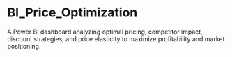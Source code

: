 # BI_Price_Optimization
A Power BI dashboard analyzing optimal pricing, competitor impact, discount strategies, and price elasticity to maximize profitability and market positioning.
